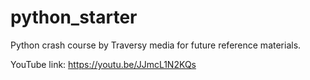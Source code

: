# python_starter
Python crash course by Traversy media for future reference materials.

YouTube link: https://youtu.be/JJmcL1N2KQs
